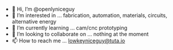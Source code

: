 - 👋 Hi, I’m @openlyniceguy
- 👀 I’m interested in ... fabrication, automation, materials, circuits, alternative energy
- 🌱 I’m currently learning ... cam/cnc prototyping
- 💞️ I’m looking to collaborate on ... nothing at the moment
- 📫 How to reach me ... lowkeyniceguy@tuta.io

<!---
openlyniceguy/openlyniceguy is a ✨ special ✨ repository because its `README.md` (this file) appears on your GitHub profile.
You can click the Preview link to take a look at your changes.
--->
